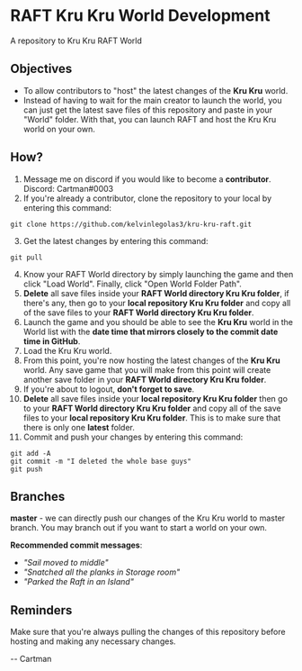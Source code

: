 # RAFT Kru Kru World Development
A repository to Kru Kru RAFT World

## Objectives
- To allow contributors to "host" the latest changes of the **Kru Kru** world. 
- Instead of having to wait for the main creator to launch the world, you can just get the latest save files of this repository and paste in your "World" folder. With that, you can launch RAFT and host the Kru Kru world on your own.

## How?
1. Message me on discord if you would like to become a **contributor**. Discord: Cartman#0003
2. If you're already a contributor, clone the repository to your local by entering this command: 
```
git clone https://github.com/kelvinlegolas3/kru-kru-raft.git 
```
3. Get the latest changes by entering this command: 
```
git pull
```
4. Know your RAFT World directory by simply launching the game and then click "Load World". Finally, click "Open World Folder Path". 
5. **Delete** all save files inside your **RAFT World directory Kru Kru folder**, if there's any, then go to your **local repository Kru Kru folder** and copy all of the save files to your **RAFT World directory Kru Kru folder**.
6. Launch the game and you should be able to see the **Kru Kru** world in the World list with the **date time that mirrors closely to the commit date time in GitHub**.
7. Load the Kru Kru world.
8. From this point, you're now hosting the latest changes of the **Kru Kru** world. Any save game that you will make from this point will create another save folder in your **RAFT World directory Kru Kru folder**.
9. If you're about to logout, **don't forget to save**.
10. **Delete** all save files inside your **local repository Kru Kru folder** then go to your **RAFT World directory Kru Kru folder** and copy all of the save files to your **local repository Kru Kru folder**. This is to make sure that there is only one **latest** folder.
11. Commit and push your changes by entering this command: 
```
git add -A
git commit -m "I deleted the whole base guys"
git push
```

## Branches
**master** - we can directly push our changes of the Kru Kru world to master branch. You may branch out if you want to start a world on your own.

**Recommended commit messages**:
- _"Sail moved to middle"_
- _"Snatched all the planks in Storage room"_
- _"Parked the Raft in an Island"_

## Reminders
Make sure that you're always pulling the changes of this repository before hosting and making any necessary changes.

-- Cartman
